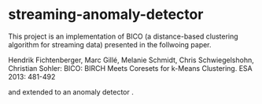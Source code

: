 # streaming-anomaly-detector

This project is an implementation of BICO (a distance-based clustering algorithm for streaming data) presented in the follwoing paper.

Hendrik Fichtenberger, Marc Gillé, Melanie Schmidt, Chris Schwiegelshohn, Christian Sohler:
BICO: BIRCH Meets Coresets for k-Means Clustering. ESA 2013: 481-492

and extended to an anomaly detector  .


